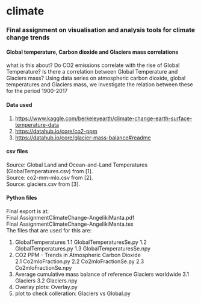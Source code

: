 # climate
### Final assignment on visualisation and analysis tools for climate change trends
#### Global temperature, Carbon dioxide and Glaciers mass correlations
what is this about?
Do CO2 emissions correlate with the rise of Global Temperature? Is there a correlation between
Global Temperature and Glaciers mass? Using data series on atmospheric carbon dioxide, global
temperatures and Glaciers mass, we investigate the relation between these for the period 1900-2017
#### Data used
1. https://www.kaggle.com/berkeleyearth/climate-change-earth-surface-temperature-data
2. https://datahub.io/core/co2-ppm
3. https://datahub.io/core/glacier-mass-balance#readme
#### csv files
Source: Global Land and Ocean-and-Land Temperatures (GlobalTemperatures.csv) from [1].<br>
Source: co2-mm-mlo.csv from [2].<br>
Source: glaciers.csv from [3].<br>
#### Python files
Final export is at:<br>
Final AssignmentClimateChange-AngelikiManta.pdf<br>
Final AssignmentClimateChange-AngelikiManta.tex<br>
The files that are used for this are:<br>
1. GlobalTemperatures
  1.1 GlobalTemperaturesSe.py
  1.2 GlobalTemperatures.py
  1.3 GlobalTemperaturesSe.npy
2. CO2 PPM - Trends in Atmospheric Carbon Dioxide  
  2.1 Co2mloFraction.py
  2.2 Co2mloFractionSe.py
  2.3 Co2mloFractionSe.npy
3. Average cumulative mass balance of reference Glaciers worldwide
  3.1 Glaciers
  3.2 Glaciers.npy
 4. Overlay plots: Overlay.py
 5. plot to check colleration: Glaciers vs Global.py
 
  
